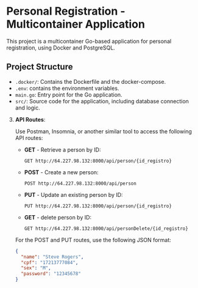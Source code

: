 # Personal Registration - Multicontainer Application

This project is a multicontainer Go-based application for personal registration, using Docker and PostgreSQL.

## Project Structure

- `.docker/`: Contains the Dockerfile and the docker-compose.
- `.env`: contains the environment variables.
- `main.go`: Entry point for the Go application.
- `src/`: Source code for the application, including database connection and logic.

3. **API Routes**:

   Use Postman, Insomnia, or another similar tool to access the following API routes:

   - **GET** - Retrieve a person by ID:
     ```http
     GET http://64.227.98.132:8000/api/person/{id_registro}
     ```

   - **POST** - Create a new person:
     ```http
     POST http://64.227.98.132:8000/api/person
     ```

   - **PUT** - Update an existing person by ID:
     ```http
     PUT http://64.227.98.132:8000/api/person/{id_registro}
     ```

   - **GET** - delete person by ID:
     ```http
     GET http://64.227.98.132:8000/api/personDelete/{id_registro}
     ```

   For the POST and PUT routes, use the following JSON format:

   ```json
   {
     "name": "Steve Rogers",
     "cpf": "17213777084",
     "sex": "M",
     "password": "12345678"
   }
   ```

